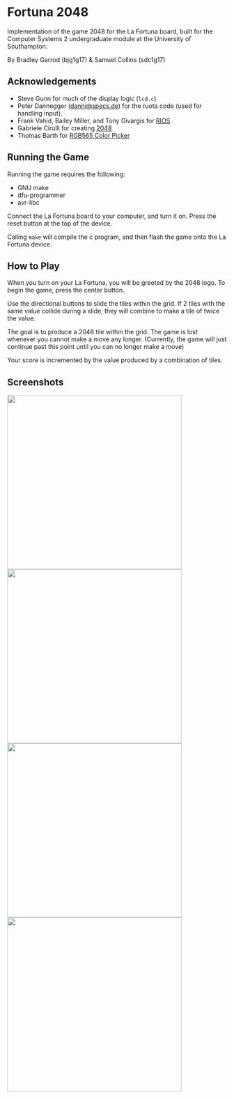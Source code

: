 # Fortuna 2048
Implementation of the game 2048 for the La Fortuna board, built for the Computer Systems 2 undergraduate module at the University of Southampton.

By Bradley Garrod (bjg1g17) & Samuel Collins (sdc1g17)

## Acknowledgements
- Steve Gunn for much of the display logic (`lcd.c`)
- Peter Dannegger (danni@specs.de) for the ruota code (used for handling input).
- Frank Vahid, Bailey Miller, and Tony Givargis for [RIOS](http://www.cs.ucr.edu/~vahid/rios/)
- Gabriele Cirulli for creating [2048](https://github.com/gabrielecirulli/2048)
- Thomas Barth for [RGB565 Color Picker](http://www.barth-dev.de/online/rgb565-color-picker/)

## Running the Game

Running the game requires the following:

* GNU make
* dfu-programmer
* avr-libc

Connect the La Fortuna board to your computer, and turn it on. Press the reset button at the top of the device.

Calling `make` will compile the c program, and then flash the game onto the La Fortuna device.

## How to Play
When you turn on your La Fortuna, you will be greeted by the 2048 logo. To begin the game, press the center button.

Use the directional buttons to slide the tiles within the grid. If 2 tiles with the same value collide during a slide, they will combine to make a tile of twice the value.

The goal is to produce a 2048 tile within the grid. The game is lost whenever you cannot make a move any longer. (Currently, the game will just continue past this point until you can no longer make a move)

Your score is incremented by the value produced by a combination of tiles.

## Screenshots

<img src="readme-images/title-screen.jpg" width="400"/>
<img src="readme-images/new-game.jpg" width="400"/>
<img src="readme-images/mature-game.jpg" width="400"/>
<img src="readme-images/game-over.jpg" width="400"/>
